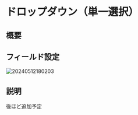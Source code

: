 # ドロップダウン（単一選択）

## 概要

## フィールド設定

![20240512180203](https://static-docs.nocobase.com/20240512180203.png)

## 説明

後ほど追加予定

